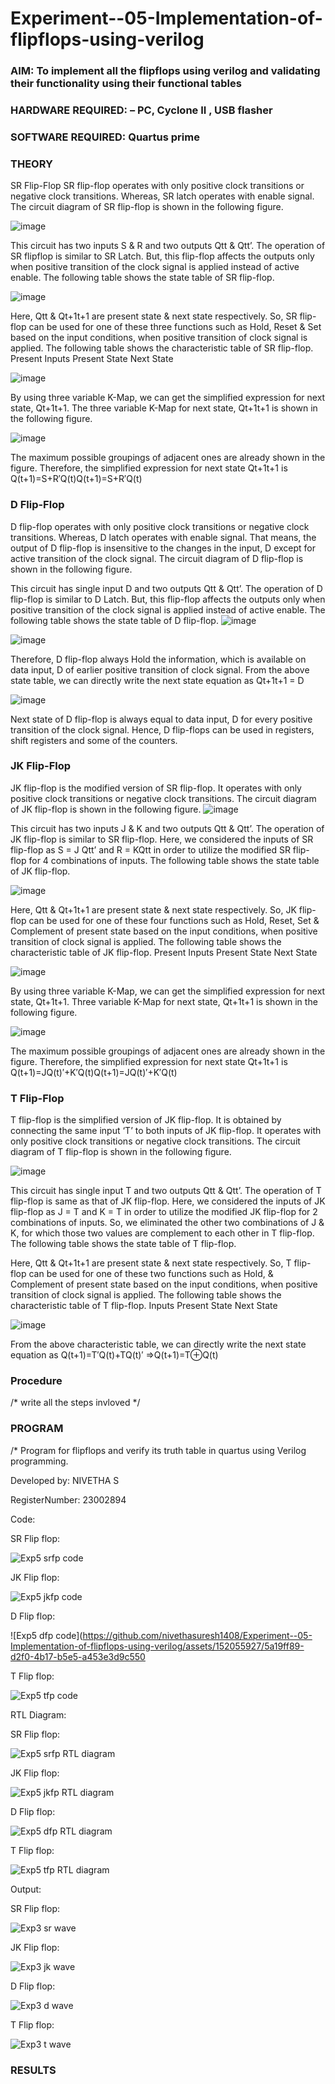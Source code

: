 # Experiment--05-Implementation-of-flipflops-using-verilog
### AIM: To implement all the flipflops using verilog and validating their functionality using their functional tables
### HARDWARE REQUIRED:  – PC, Cyclone II , USB flasher
### SOFTWARE REQUIRED:   Quartus prime
### THEORY 
SR Flip-Flop
SR flip-flop operates with only positive clock transitions or negative clock transitions. Whereas, SR latch operates with enable signal. The circuit diagram of SR flip-flop is shown in the following figure.

![image](https://user-images.githubusercontent.com/36288975/167910294-bb550548-b1dc-4cba-9044-31d9037d476b.png)

 
This circuit has two inputs S & R and two outputs Qtt & Qtt’. The operation of SR flipflop is similar to SR Latch. But, this flip-flop affects the outputs only when positive transition of the clock signal is applied instead of active enable.
The following table shows the state table of SR flip-flop.


![image](https://user-images.githubusercontent.com/36288975/167910648-ced88e69-869c-42e2-9718-a285a3902446.png)


Here, Qtt & Qt+1t+1 are present state & next state respectively. So, SR flip-flop can be used for one of these three functions such as Hold, Reset & Set based on the input conditions, when positive transition of clock signal is applied. The following table shows the characteristic table of SR flip-flop.
Present Inputs	Present State	Next State


![image](https://user-images.githubusercontent.com/36288975/167908180-5fc9d589-1cb5-41f5-b2c8-927e04f5f387.png)

By using three variable K-Map, we can get the simplified expression for next state, Qt+1t+1. The three variable K-Map for next state, Qt+1t+1 is shown in the following figure.

![image](https://user-images.githubusercontent.com/36288975/167908214-25b30a54-db20-4bcb-9385-5f93a1982a09.png)

 
The maximum possible groupings of adjacent ones are already shown in the figure. Therefore, the simplified expression for next state Qt+1t+1 is
Q(t+1)=S+R′Q(t)Q(t+1)=S+R′Q(t)


### D Flip-Flop
D flip-flop operates with only positive clock transitions or negative clock transitions. Whereas, D latch operates with enable signal. That means, the output of D flip-flop is insensitive to the changes in the input, D except for active transition of the clock signal. The circuit diagram of D flip-flop is shown in the following figure.
 
This circuit has single input D and two outputs Qtt & Qtt’. The operation of D flip-flop is similar to D Latch. But, this flip-flop affects the outputs only when positive transition of the clock signal is applied instead of active enable.
The following table shows the state table of D flip-flop.
![image](https://user-images.githubusercontent.com/36288975/167908342-e03f0cbb-5958-43bb-b74a-5e3ec2341675.png)

![image](https://user-images.githubusercontent.com/36288975/167910325-aeef0739-0a54-40e2-bebd-6f5fa0cad10e.png)



Therefore, D flip-flop always Hold the information, which is available on data input, D of earlier positive transition of clock signal. From the above state table, we can directly write the next state equation as
Qt+1t+1 = D



![image](https://user-images.githubusercontent.com/36288975/167908850-d39d07ba-7f9d-490a-b9f2-274e189fd047.png)

Next state of D flip-flop is always equal to data input, D for every positive transition of the clock signal. Hence, D flip-flops can be used in registers, shift registers and some of the counters.


### JK Flip-Flop
JK flip-flop is the modified version of SR flip-flop. It operates with only positive clock transitions or negative clock transitions. The circuit diagram of JK flip-flop is shown in the following figure.
![image](https://user-images.githubusercontent.com/36288975/167910378-d2d984a7-2815-4d17-8c41-ee4bdf59ec24.png) 

 
This circuit has two inputs J & K and two outputs Qtt & Qtt’. The operation of JK flip-flop is similar to SR flip-flop. Here, we considered the inputs of SR flip-flop as S = J Qtt’ and R = KQtt in order to utilize the modified SR flip-flop for 4 combinations of inputs.
The following table shows the state table of JK flip-flop.


![image](https://user-images.githubusercontent.com/36288975/167908575-59c35afb-50d3-46a2-888c-47478a3179d5.png)

Here, Qtt & Qt+1t+1 are present state & next state respectively. So, JK flip-flop can be used for one of these four functions such as Hold, Reset, Set & Complement of present state based on the input conditions, when positive transition of clock signal is applied. The following table shows the characteristic table of JK flip-flop.
Present Inputs	Present State	Next State

![image](https://user-images.githubusercontent.com/36288975/167908664-c854ffe9-0bd3-44c2-bfa6-e53928181c69.png)


By using three variable K-Map, we can get the simplified expression for next state, Qt+1t+1. Three variable K-Map for next state, Qt+1t+1 is shown in the following figure.
 
 
 ![image](https://user-images.githubusercontent.com/36288975/167908688-fa93c3e9-8323-4864-947d-c11d163d5a90.png)

The maximum possible groupings of adjacent ones are already shown in the figure. Therefore, the simplified expression for next state Qt+1t+1 is
Q(t+1)=JQ(t)′+K′Q(t)Q(t+1)=JQ(t)′+K′Q(t)



### T Flip-Flop
T flip-flop is the simplified version of JK flip-flop. It is obtained by connecting the same input ‘T’ to both inputs of JK flip-flop. It operates with only positive clock transitions or negative clock transitions. The circuit diagram of T flip-flop is shown in the following figure.

![image](https://user-images.githubusercontent.com/36288975/167911534-5f3c445d-bc68-46e2-9a9c-7efce5febc60.png)



This circuit has single input T and two outputs Qtt & Qtt’. The operation of T flip-flop is same as that of JK flip-flop. Here, we considered the inputs of JK flip-flop as J = T and K = T in order to utilize the modified JK flip-flop for 2 combinations of inputs. So, we eliminated the other two combinations of J & K, for which those two values are complement to each other in T flip-flop.
The following table shows the state table of T flip-flop.



Here, Qtt & Qt+1t+1 are present state & next state respectively. So, T flip-flop can be used for one of these two functions such as Hold, & Complement of present state based on the input conditions, when positive transition of clock signal is applied. The following table shows the characteristic table of T flip-flop.
Inputs	Present State	Next State


![image](https://user-images.githubusercontent.com/36288975/167909015-53aa9450-3f28-4202-887a-79d88228f8a0.png)

From the above characteristic table, we can directly write the next state equation as
Q(t+1)=T′Q(t)+TQ(t)′
⇒Q(t+1)=T⊕Q(t)

### Procedure
/* write all the steps invloved */



### PROGRAM 
/*
Program for flipflops  and verify its truth table in quartus using Verilog programming.

Developed by: NIVETHA S

RegisterNumber:  23002894

Code:

SR Flip flop:

![Exp5 srfp code](https://github.com/nivethasuresh1408/Experiment--05-Implementation-of-flipflops-using-verilog/assets/152055927/b86c0b5b-6242-4135-a6ce-f69087ad7047)

JK Flip flop:

![Exp5 jkfp code](https://github.com/nivethasuresh1408/Experiment--05-Implementation-of-flipflops-using-verilog/assets/152055927/80bbeaa8-a9ef-457d-a350-323f847a5fc7)

D Flip flop:

![Exp5 dfp code](https://github.com/nivethasuresh1408/Experiment--05-Implementation-of-flipflops-using-verilog/assets/152055927/5a19ff89-d2f0-4b17-b5e5-a453e3d9c550

T Flip flop:

![Exp5 tfp code](https://github.com/nivethasuresh1408/Experiment--05-Implementation-of-flipflops-using-verilog/assets/152055927/b37c0f71-b86d-4fc0-998e-3675dea8f0a0)


RTL Diagram:

SR Flip flop:

![Exp5 srfp RTL diagram](https://github.com/nivethasuresh1408/Experiment--05-Implementation-of-flipflops-using-verilog/assets/152055927/3c4881e2-f520-4012-8fd4-89ea2d769908)

JK Flip flop:

![Exp5 jkfp RTL diagram](https://github.com/nivethasuresh1408/Experiment--05-Implementation-of-flipflops-using-verilog/assets/152055927/917bba32-8f2b-4b0e-9260-5a2226961554)

D Flip flop:

![Exp5 dfp RTL diagram](https://github.com/nivethasuresh1408/Experiment--05-Implementation-of-flipflops-using-verilog/assets/152055927/567efe2a-bd75-4c3a-804e-5e00b32ae492)

T Flip flop:

![Exp5 tfp RTL diagram](https://github.com/nivethasuresh1408/Experiment--05-Implementation-of-flipflops-using-verilog/assets/152055927/62f33158-a884-4bf7-824e-780ef814e8dc)

Output:

SR Flip flop:

![Exp3 sr wave](https://github.com/nivethasuresh1408/Experiment--05-Implementation-of-flipflops-using-verilog/assets/152055927/ad325668-f800-409d-81e3-2b2e70ef446c)

JK Flip flop:

![Exp3 jk wave](https://github.com/nivethasuresh1408/Experiment--05-Implementation-of-flipflops-using-verilog/assets/152055927/b5de4bb4-3f46-4fee-899a-adf8224a3dd6)

D Flip flop:

![Exp3 d wave](https://github.com/nivethasuresh1408/Experiment--05-Implementation-of-flipflops-using-verilog/assets/152055927/f6c1d414-f49e-4e1c-a656-ae6b7490bd26)

T Flip flop:

![Exp3 t wave](https://github.com/nivethasuresh1408/Experiment--05-Implementation-of-flipflops-using-verilog/assets/152055927/efef87d6-118e-4323-9f01-859c9283dcbf)









### RESULTS 
